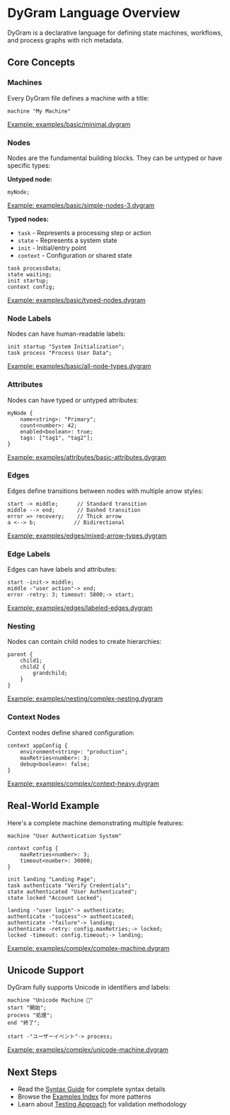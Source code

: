 # DyGram Language Overview

DyGram is a declarative language for defining state machines, workflows, and process graphs with rich metadata.

## Core Concepts

### Machines
Every DyGram file defines a machine with a title:
```dygram
machine "My Machine"
```
[Example: examples/basic/minimal.dygram](../examples/basic/minimal.dygram)

### Nodes
Nodes are the fundamental building blocks. They can be untyped or have specific types:

**Untyped node:**
```dygram
myNode;
```
[Example: examples/basic/simple-nodes-3.dygram](../examples/basic/simple-nodes-3.dygram)

**Typed nodes:**
- `task` - Represents a processing step or action
- `state` - Represents a system state
- `init` - Initial/entry point
- `context` - Configuration or shared state

```dygram
task processData;
state waiting;
init startup;
context config;
```
[Example: examples/basic/typed-nodes.dygram](../examples/basic/typed-nodes.dygram)

### Node Labels
Nodes can have human-readable labels:
```dygram
init startup "System Initialization";
task process "Process User Data";
```
[Example: examples/basic/all-node-types.dygram](../examples/basic/all-node-types.dygram)

### Attributes
Nodes can have typed or untyped attributes:
```dygram
myNode {
    name<string>: "Primary";
    count<number>: 42;
    enabled<boolean>: true;
    tags: ["tag1", "tag2"];
}
```
[Example: examples/attributes/basic-attributes.dygram](../examples/attributes/basic-attributes.dygram)

### Edges
Edges define transitions between nodes with multiple arrow styles:
```dygram
start -> middle;      // Standard transition
middle --> end;       // Dashed transition
error => recovery;    // Thick arrow
a <--> b;            // Bidirectional
```
[Example: examples/edges/mixed-arrow-types.dygram](../examples/edges/mixed-arrow-types.dygram)

### Edge Labels
Edges can have labels and attributes:
```dygram
start -init-> middle;
middle -"user action"-> end;
error -retry: 3; timeout: 5000;-> start;
```
[Example: examples/edges/labeled-edges.dygram](../examples/edges/labeled-edges.dygram)

### Nesting
Nodes can contain child nodes to create hierarchies:
```dygram
parent {
    child1;
    child2 {
        grandchild;
    }
}
```
[Example: examples/nesting/complex-nesting.dygram](../examples/nesting/complex-nesting.dygram)

### Context Nodes
Context nodes define shared configuration:
```dygram
context appConfig {
    environment<string>: "production";
    maxRetries<number>: 3;
    debug<boolean>: false;
}
```
[Example: examples/complex/context-heavy.dygram](../examples/complex/context-heavy.dygram)

## Real-World Example

Here's a complete machine demonstrating multiple features:
```dygram
machine "User Authentication System"

context config {
    maxRetries<number>: 3;
    timeout<number>: 30000;
}

init landing "Landing Page";
task authenticate "Verify Credentials";
state authenticated "User Authenticated";
state locked "Account Locked";

landing -"user login"-> authenticate;
authenticate -"success"-> authenticated;
authenticate -"failure"-> landing;
authenticate -retry: config.maxRetries;-> locked;
locked -timeout: config.timeout;-> landing;
```
[Example: examples/complex/complex-machine.dygram](../examples/complex/complex-machine.dygram)

## Unicode Support

DyGram fully supports Unicode in identifiers and labels:
```dygram
machine "Unicode Machine 🔄"
start "開始";
process "処理";
end "終了";

start -"ユーザーイベント"-> process;
```
[Example: examples/complex/unicode-machine.dygram](../examples/complex/unicode-machine.dygram)

## Next Steps

- Read the [Syntax Guide](syntax-guide.md) for complete syntax details
- Browse the [Examples Index](examples-index.md) for more patterns
- Learn about [Testing Approach](testing-approach.md) for validation methodology
